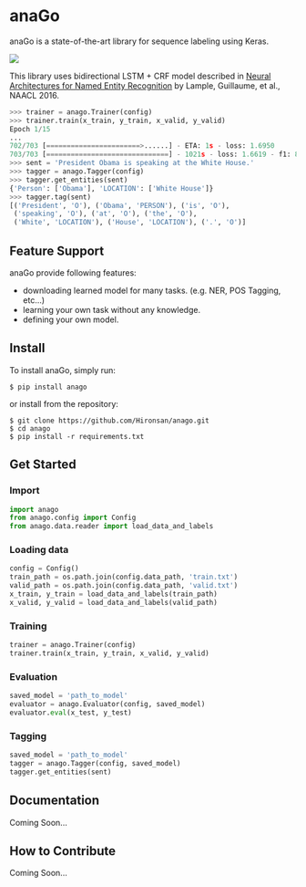 <!--
<div align="center">
  <img src="https://github.com/Hironsan/anago/blob/develop/docs/images/anago.png?raw=true" width="350">
</div>

-----------------
-->

# anaGo
anaGo is a state-of-the-art library for sequence labeling using Keras.

<img src="https://github.com/Hironsan/anago/blob/docs/docs/images/example.ja.png?raw=true">

This library uses bidirectional LSTM + CRF model described in
[Neural Architectures for Named Entity Recognition](https://arxiv.org/abs/1603.01360)
by Lample, Guillaume, et al., NAACL 2016.


```python
>>> trainer = anago.Trainer(config)
>>> trainer.train(x_train, y_train, x_valid, y_valid)
Epoch 1/15
...
702/703 [=======================>......] - ETA: 1s - loss: 1.6950
703/703 [==============================] - 1021s - loss: 1.6619 - f1: 88.40
>>> sent = 'President Obama is speaking at the White House.'
>>> tagger = anago.Tagger(config)
>>> tagger.get_entities(sent)
{'Person': ['Obama'], 'LOCATION': ['White House']}
>>> tagger.tag(sent)
[('President', 'O'), ('Obama', 'PERSON'), ('is', 'O'),
 ('speaking', 'O'), ('at', 'O'), ('the', 'O'),
 ('White', 'LOCATION'), ('House', 'LOCATION'), ('.', 'O')]
```

## Feature Support
anaGo provide following features:
* downloading learned model for many tasks. (e.g. NER, POS Tagging, etc...)
* learning your own task without any knowledge.
* defining your own model.


## Install
To install anaGo, simply run:

```commandline
$ pip install anago
```

or install from the repository:

```commandline
$ git clone https://github.com/Hironsan/anago.git
$ cd anago
$ pip install -r requirements.txt
```

## Get Started
### Import
```python
import anago
from anago.config import Config
from anago.data.reader import load_data_and_labels
```

### Loading data
```python
config = Config()
train_path = os.path.join(config.data_path, 'train.txt')
valid_path = os.path.join(config.data_path, 'valid.txt')
x_train, y_train = load_data_and_labels(train_path)
x_valid, y_valid = load_data_and_labels(valid_path)
```

### Training
```python
trainer = anago.Trainer(config)
trainer.train(x_train, y_train, x_valid, y_valid)
```

### Evaluation
```python
saved_model = 'path_to_model'
evaluator = anago.Evaluator(config, saved_model)
evaluator.eval(x_test, y_test)
```

### Tagging
```python
saved_model = 'path_to_model'
tagger = anago.Tagger(config, saved_model)
tagger.get_entities(sent)
```

## Documentation
Coming Soon...

## How to Contribute
Coming Soon...
